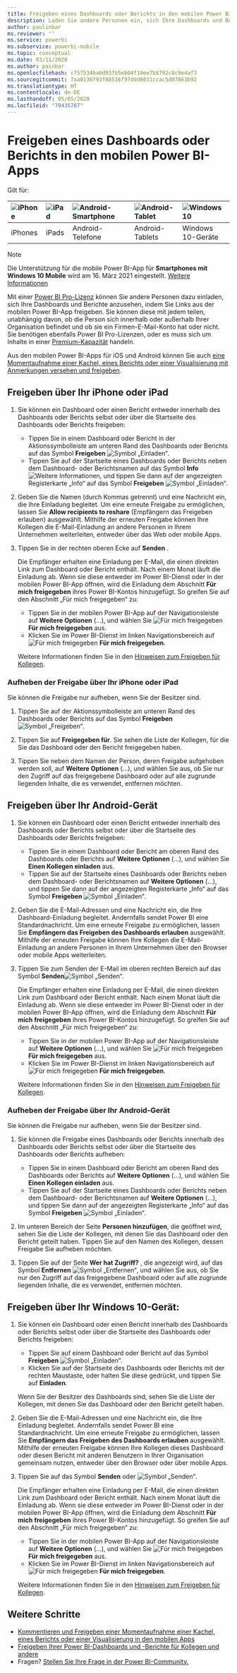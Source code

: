 ```yaml
---
title: Freigeben eines Dashboards oder Berichts in den mobilen Power BI-Apps
description: Laden Sie andere Personen ein, sich Ihre Dashboards und Berichte anzusehen, indem Sie Links aus der mobilen Power BI-App freigeben. Erfahren Sie, wie das funktioniert.
author: paulinbar
ms.reviewer: ''
ms.service: powerbi
ms.subservice: powerbi-mobile
ms.topic: conceptual
ms.date: 03/11/2020
ms.author: painbar
ms.openlocfilehash: c757534ba0d93fb5eb04f10ee7b8792c8c9e4af3
ms.sourcegitcommit: 7aa0136f93f88516f97ddd8031ccac5d07863b92
ms.translationtype: HT
ms.contentlocale: de-DE
ms.lasthandoff: 05/05/2020
ms.locfileid: "79435787"
---
```

# <a name="share-a-dashboard-or-report-from-the-power-bi-mobile-apps"></a>Freigeben eines Dashboards oder Berichts in den mobilen Power BI-Apps
Gilt für:

| ![iPhone](./media/mobile-share-dashboard-from-the-mobile-apps/iphone-logo-50-px.png) | ![iPad](./media/mobile-share-dashboard-from-the-mobile-apps/ipad-logo-50-px.png) | ![Android-Smartphone](./media/mobile-share-dashboard-from-the-mobile-apps/android-phone-logo-50-px.png) | ![Android-Tablet](./media/mobile-share-dashboard-from-the-mobile-apps/android-tablet-logo-50-px.png) | ![Windows 10](./media/mobile-share-dashboard-from-the-mobile-apps/win-10-logo-50-px.png) |
|:--- |:--- |:--- |:--- |:--- |
| iPhones |iPads |Android-Telefone |Android-Tablets |Windows 10-Geräte |

>[!NOTE]
>Die Unterstützung für die mobile Power BI-App für **Smartphones mit Windows 10 Mobile** wird am 16. März 2021 eingestellt. [Weitere Informationen](https://go.microsoft.com/fwlink/?linkid=2121400)

Mit einer [Power BI Pro-Lizenz](../../service-features-license-type.md) können Sie andere Personen dazu einladen, sich Ihre Dashboards und Berichte anzusehen, indem Sie Links aus der mobilen Power BI-App freigeben. Sie können diese mit jedem teilen, unabhängig davon, ob die Person sich innerhalb oder außerhalb Ihrer Organisation befindet und ob sie ein Firmen-E-Mail-Konto hat oder nicht. Sie benötigen ebenfalls Power BI Pro-Lizenzen, oder es muss sich um Inhalte in einer [Premium-Kapazität](../../service-premium-what-is.md) handeln.

Aus den mobilen Power BI-Apps für iOS und Android können Sie auch [eine Momentaufnahme einer Kachel, eines Berichts oder einer Visualisierung mit Anmerkungen versehen und freigeben](mobile-annotate-and-share-a-tile-from-the-mobile-apps.md). 

## <a name="share-from-your-iphone-or-ipad"></a>Freigeben über Ihr iPhone oder iPad

1. Sie können ein Dashboard oder einen Bericht entweder innerhalb des Dashboards oder Berichts selbst oder über die Startseite des Dashboards oder Berichts freigeben:
    *  Tippen Sie in einem Dashboard oder Bericht in der Aktionssymbolleiste am unteren Rand des Dashboards oder Berichts auf das Symbol **Freigeben** ![Symbol „Einladen“](././media/mobile-share-dashboard-from-the-mobile-apps/power-bi-android-invite-icon-ss.png).
    *  Tippen Sie auf der Startseite eines Dashboards oder Berichts neben dem Dashboard- oder Berichtsnamen auf das Symbol **Info** ![Weitere Informationen](./media/mobile-share-dashboard-from-the-mobile-apps/power-bi-more-info-icon.png), und tippen Sie dann auf der angezeigten Registerkarte „Info“ auf das Symbol **Freigeben** ![Symbol „Einladen“](./media/mobile-share-dashboard-from-the-mobile-apps/power-bi-android-invite-icon-ss.png).
2. Geben Sie die Namen (durch Kommas getrennt) und eine Nachricht ein, die Ihre Einladung begleitet. Um eine erneute Freigabe zu ermöglichen, lassen Sie **Allow recipients to reshare** (Empfängern das Freigeben erlauben) ausgewählt. Mithilfe der erneuten Freigabe können Ihre Kollegen die E-Mail-Einladung an andere Personen in Ihrem Unternehmen weiterleiten, entweder über das Web oder mobile Apps.
3. Tippen Sie in der rechten oberen Ecke auf **Senden** .
   
   Die Empfänger erhalten eine Einladung per E-Mail, die einen direkten Link zum Dashboard oder Bericht enthält. Nach einem Monat läuft die Einladung ab. Wenn sie diese entweder im Power BI-Dienst oder in der mobilen Power BI-App öffnen, wird die Einladung dem Abschnitt **Für mich freigegeben** ihres Power BI-Kontos hinzugefügt. So greifen Sie auf den Abschnitt „Für mich freigegeben“ zu:
   
   * Tippen Sie in der mobilen Power BI-App auf der Navigationsleiste auf **Weitere Optionen** (...), und wählen Sie ![Für mich freigegeben](./././media/mobile-share-dashboard-from-the-mobile-apps/power-bi-shared-with-me-icon.png) **Für mich freigegeben** aus.
   * Klicken Sie im Power BI-Dienst im linken Navigationsbereich auf ![Für mich freigegeben](./././media/mobile-share-dashboard-from-the-mobile-apps/power-bi-shared-with-me-icon.png) **Für mich freigegeben**.
   
   Weitere Informationen finden Sie in den [Hinweisen zum Freigeben für Kollegen](../../service-share-dashboards.md).

### <a name="unshare-from-your-iphone-or-ipad"></a>Aufheben der Freigabe über Ihr iPhone oder iPad
Sie können die Freigabe nur aufheben, wenn Sie der Besitzer sind.

1. Tippen Sie auf der Aktionssymbolleiste am unteren Rand des Dashboards oder Berichts auf das Symbol **Freigeben**![Symbol „Freigeben“](././media/mobile-share-dashboard-from-the-mobile-apps/power-bi-android-invite-icon-ss.png).
2. Tippen Sie auf **Freigegeben für**. Sie sehen die Liste der Kollegen, für die Sie das Dashboard oder den Bericht freigegeben haben.

3. Tippen Sie neben dem Namen der Person, deren Freigabe aufgehoben werden soll, auf **Weitere Optionen** (...), und wählen Sie aus, ob Sie nur den Zugriff auf das freigegebene Dashboard oder auf alle zugrunde liegenden Inhalte, die es verwendet, entfernen möchten.



## <a name="share-from-your-android-device"></a>Freigeben über Ihr Android-Gerät
1. Sie können ein Dashboard oder einen Bericht entweder innerhalb des Dashboards oder Berichts selbst oder über die Startseite des Dashboards oder Berichts freigeben:
    *  Tippen Sie in einem Dashboard oder Bericht am oberen Rand des Dashboards oder Berichts auf **Weitere Optionen** (...), und wählen Sie **Einen Kollegen einladen** aus.
    *  Tippen Sie auf der Startseite eines Dashboards oder Berichts neben dem Dashboard- oder Berichtsnamen auf **Weitere Optionen** (...), und tippen Sie dann auf der angezeigten Registerkarte „Info“ auf das Symbol **Freigeben** ![Symbol „Einladen“](./media/mobile-share-dashboard-from-the-mobile-apps/power-bi-android-invite-icon-ss.png).
 
2. Geben Sie die E-Mail-Adressen und eine Nachricht ein, die Ihre Dashboard-Einladung begleitet. Andernfalls sendet Power BI eine Standardnachricht. Um eine erneute Freigabe zu ermöglichen, lassen Sie **Empfängern das Freigeben des Dashboards erlauben** ausgewählt. Mithilfe der erneuten Freigabe können Ihre Kollegen die E-Mail-Einladung an andere Personen in Ihrem Unternehmen über den Browser oder mobile Apps weiterleiten.
   
3. Tippen Sie zum Senden der E-Mail im oberen rechten Bereich auf das Symbol **Senden**![Symbol „Senden“](./media/mobile-share-dashboard-from-the-mobile-apps/power-bi-android-send-icon.png).
   
    Die Empfänger erhalten eine Einladung per E-Mail, die einen direkten Link zum Dashboard oder Bericht enthält. Nach einem Monat läuft die Einladung ab. Wenn sie diese entweder im Power BI-Dienst oder in der mobilen Power BI-App öffnen, wird die Einladung dem Abschnitt **Für mich freigegeben** ihres Power BI-Kontos hinzugefügt. So greifen Sie auf den Abschnitt „Für mich freigegeben“ zu:
   * Tippen Sie in der mobilen Power BI-App auf der Navigationsleiste auf **Weitere Optionen** (...), und wählen Sie ![Für mich freigegeben](./././media/mobile-share-dashboard-from-the-mobile-apps/power-bi-shared-with-me-icon.png) **Für mich freigegeben** aus.
   * Klicken Sie im Power BI-Dienst im linken Navigationsbereich auf ![Für mich freigegeben](./././media/mobile-share-dashboard-from-the-mobile-apps/power-bi-shared-with-me-icon.png) **Für mich freigegeben**.
   
   Weitere Informationen finden Sie in den [Hinweisen zum Freigeben für Kollegen](../../service-share-dashboards.md).


### <a name="unshare-from-your-android-device"></a>Aufheben der Freigabe über Ihr Android-Gerät
Sie können die Freigabe nur aufheben, wenn Sie der Besitzer sind.

1. Sie können die Freigabe eines Dashboards oder Berichts innerhalb des Dashboards oder Berichts selbst oder über die Startseite des Dashboards oder Berichts aufheben:
    *  Tippen Sie in einem Dashboard oder Bericht am oberen Rand des Dashboards oder Berichts auf **Weitere Optionen** (...), und wählen Sie **Einen Kollegen einladen** aus.
    *  Tippen Sie auf der Startseite eines Dashboards oder Berichts neben dem Dashboard- oder Berichtsnamen auf **Weitere Optionen** (...), und tippen Sie dann auf der angezeigten Registerkarte „Info“ auf das Symbol **Freigeben** ![Symbol „Einladen“](./media/mobile-share-dashboard-from-the-mobile-apps/power-bi-android-invite-icon-ss.png).

2. Im unteren Bereich der Seite **Personen hinzufügen**, die geöffnet wird, sehen Sie die Liste der Kollegen, mit denen Sie das Dashboard oder den Bericht geteilt haben. Tippen Sie auf den Namen des Kollegen, dessen Freigabe Sie aufheben möchten.
3. Tippen Sie auf der Seite **Wer hat Zugriff?** , die angezeigt wird, auf das Symbol **Entfernen** ![Symbol „Entfernen“](./media/mobile-share-dashboard-from-the-mobile-apps/power-bi-android-remove-icon.png), und wählen Sie aus, ob Sie nur den Zugriff auf das freigegebene Dashboard oder auf alle zugrunde liegenden Inhalte, die es verwendet, entfernen möchten.

## <a name="share-from-your-windows-10-device"></a>Freigeben über Ihr Windows 10-Gerät:

1. Sie können ein Dashboard oder einen Bericht innerhalb des Dashboards oder Berichts selbst oder über die Startseite des Dashboards oder Berichts freigeben:
    * Tippen Sie auf einem Dashboard oder Bericht auf das Symbol **Freigeben** ![Symbol „Einladen“](./media/mobile-share-dashboard-from-the-mobile-apps/power-bi-android-invite-icon-ss.png).
    * Klicken Sie auf der Startseite des Dashboards oder Berichts mit der rechten Maustaste, oder halten Sie diese gedrückt, und tippen Sie auf **Einladen**.
   
   Wenn Sie der Besitzer des Dashboards sind, sehen Sie die Liste der Kollegen, mit denen Sie das Dashboard oder den Bericht geteilt haben.

2. Geben Sie die E-Mail-Adressen und eine Nachricht ein, die Ihre Einladung begleitet. Andernfalls sendet Power BI eine Standardnachricht. Um eine erneute Freigabe zu ermöglichen, lassen Sie **Empfängern das Freigeben des Dashboards erlauben** ausgewählt. Mithilfe der erneuten Freigabe können Ihre Kollegen dieses Dashboard oder diesen Bericht mit anderen Benutzern in Ihrer Organisation gemeinsam nutzen, entweder über den Browser oder über mobile Apps.
   
3. Tippen Sie auf das Symbol **Senden** oder ![Symbol „Senden“](./media/mobile-share-dashboard-from-the-mobile-apps/pbi_win10ph_sendicon.png).
   
    Die Empfänger erhalten eine Einladung per E-Mail, die einen direkten Link zum Dashboard oder Bericht enthält. Nach einem Monat läuft die Einladung ab. Wenn sie diese entweder im Power BI-Dienst oder in der mobilen Power BI-App öffnen, wird die Einladung dem Abschnitt **Für mich freigegeben** ihres Power BI-Kontos hinzugefügt. So greifen Sie auf den Abschnitt „Für mich freigegeben“ zu:
   
   * Tippen Sie in der mobilen Power BI-App auf der Navigationsleiste auf **Weitere Optionen** (...), und wählen Sie ![Für mich freigegeben](./././media/mobile-share-dashboard-from-the-mobile-apps/power-bi-shared-with-me-icon.png) **Für mich freigegeben** aus.
   * Klicken Sie im Power BI-Dienst im linken Navigationsbereich auf ![Für mich freigegeben](./././media/mobile-share-dashboard-from-the-mobile-apps/power-bi-shared-with-me-icon.png) **Für mich freigegeben**.
   
   Weitere Informationen finden Sie in den [Hinweisen zum Freigeben für Kollegen](../../service-share-dashboards.md).

## <a name="next-steps"></a>Weitere Schritte
* [Kommentieren und Freigeben einer Momentaufnahme einer Kachel, eines Berichts oder einer Visualisierung in den mobilen Apps](mobile-annotate-and-share-a-tile-from-the-mobile-apps.md)
* [Freigeben Ihrer Power BI-Dashboards und -Berichte für Kollegen und andere](../../service-share-dashboards.md)
* Fragen? [Stellen Sie Ihre Frage in der Power BI-Community.](https://community.powerbi.com/)

